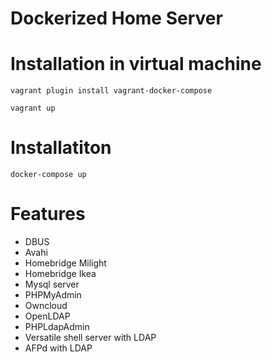 Dockerized Home Server
======================

# Installation in virtual machine

    vagrant plugin install vagrant-docker-compose

    vagrant up

# Installatiton 

    docker-compose up

# Features
 
 * DBUS
 * Avahi
 * Homebridge Milight
 * Homebridge Ikea
 * Mysql server
 * PHPMyAdmin
 * Owncloud
 * OpenLDAP
 * PHPLdapAdmin
 * Versatile shell server with LDAP
 * AFPd with LDAP